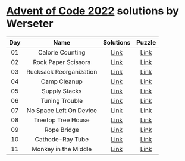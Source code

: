 [Advent of Code 2022](https://adventofcode.com/2022) solutions by Werseter
========================

| Day |                      Name                      |   Solutions   |                   Puzzle                    |
|:---:|:----------------------------------------------:|:-------------:|:-------------------------------------------:|
| 01  |                Calorie Counting                | [Link](Day01) | [Link](http://adventofcode.com/2022/day/1)  |
| 02  |              Rock Paper Scissors               | [Link](Day02) | [Link](http://adventofcode.com/2022/day/2)  |
| 03  |            Rucksack Reorganization             | [Link](Day03) | [Link](http://adventofcode.com/2022/day/3)  |
| 04  |                  Camp Cleanup                  | [Link](Day04) | [Link](http://adventofcode.com/2022/day/4)  |
| 05  |                 Supply Stacks                  | [Link](Day05) | [Link](http://adventofcode.com/2022/day/5)  |
| 06  |                 Tuning Trouble                 | [Link](Day06) | [Link](http://adventofcode.com/2022/day/6)  |
| 07  |            No Space Left On Device             | [Link](Day07) | [Link](http://adventofcode.com/2022/day/7)  |
| 08  |               Treetop Tree House               | [Link](Day08) | [Link](http://adventofcode.com/2022/day/8)  |
| 09  |                  Rope Bridge                   | [Link](Day09) | [Link](http://adventofcode.com/2022/day/9)  |
| 10  |                Cathode-Ray Tube                | [Link](Day10) | [Link](http://adventofcode.com/2022/day/10) |
| 11  |              Monkey in the Middle              | [Link](Day11) | [Link](http://adventofcode.com/2022/day/11) |

